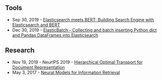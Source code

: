 ## Tools
- Sep 30, 2019 - [Elasticsearch meets BERT: Building Search Engine with Elasticsearch and BERT](https://towardsdatascience.com/elasticsearch-meets-bert-building-search-engine-with-elasticsearch-and-bert-9e74bf5b4cf2)
- Dec 30, 2019 - [ElasticBatch - Collecting and batch inserting Python dict and Pandas DataFrames into Elasticsearch](https://github.com/dkaslovsky/ElasticBatch)

## Research
- Nov 19, 2019 - NeurIPS 2019 - [Hierarchical Optimal Transport for Document Representation](https://arxiv.org/abs/1906.10827)
- May 3, 2017 - [Neural Models for Information Retrieval](https://arxiv.org/abs/1705.01509)



